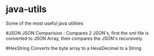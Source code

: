 # java-utils
Some of the most useful java utilities

#JSON
JSON Comparision : Compares 2 JSON's, first the xml file is converted to JSON Array, then compares the JSON's recursively.

#HexString
Converts the byte array to a HexaDecimal to a String
